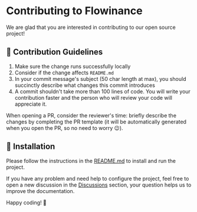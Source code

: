 # Contributing to Flowinance

We are glad that you are interested in contributing to our open source project!

## 📝 Contribution Guidelines
1. Make sure the change runs successfully locally
2. Consider if the change affects `README.md`
3. In your commit message's subject (50 char length at max), you should succinctly describe what changes this commit introduces
4. A commit shouldn't take more than 100 lines of code. You will write your contribution faster and the person who will review your code will appreciate it.

When opening a PR, consider the reviewer's time: briefly describe the changes by completing the PR template (it will be automatically generated when you open the PR, so no need to worry 😉).

## 📑 Installation
Please follow the instructions in the [README.md](https://github.com/manuelalferez/flowinance/tree/main?tab=readme-ov-file#getting-started) to install and run the project.

If you have any problem and need help to configure the project, feel free to open a new discussion in the [Discussions](https://github.com/manuelalferez/flowinance/discussions) section, your question helps us to improve the documentation.  

Happy coding! 🎉
